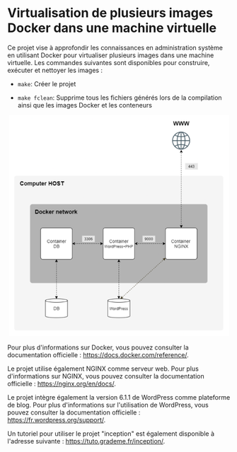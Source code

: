 # Virtualisation de plusieurs images Docker dans une machine virtuelle

Ce projet vise à approfondir les connaissances en administration système en utilisant Docker pour virtualiser plusieurs images dans une machine virtuelle. Les commandes suivantes sont disponibles pour construire, exécuter et nettoyer les images :

* `make`: Créer le projet

* `make fclean`: Supprime tous les fichiers générés lors de la compilation ainsi que les images Docker et les conteneurs

<p align="center">
<img height="500" src="https://github.com/Echo24h/inception/blob/main/schema_inception.png" alt="Schema du réseau Inception">
</p>

Pour plus d'informations sur Docker, vous pouvez consulter la documentation officielle : https://docs.docker.com/reference/.

Le projet utilise également NGINX comme serveur web. Pour plus d'informations sur NGINX, vous pouvez consulter la documentation officielle : https://nginx.org/en/docs/.

Le projet intègre également la version 6.1.1 de WordPress comme plateforme de blog. Pour plus d'informations sur l'utilisation de WordPress, vous pouvez consulter la documentation officielle : https://fr.wordpress.org/support/.

Un tutoriel pour utiliser le projet "inception" est également disponible à l'adresse suivante : https://tuto.grademe.fr/inception/.

